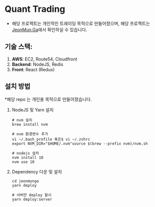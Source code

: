 


# Quant Trading

* 해당 프로젝트는 개인적인 트레이딩 목적으로 만들어졌으며, 해당 프로젝트는 [JeonMun.Ga](https://jeonmun.ga/)에서 확인하실 수 있습니다.

## 기술 스택:
1. **AWS**: EC2, Route54, Cloudfront
2. **Backend**: NodeJS, Redis
3. **Front**: React (Redux)


## 설치 방법

*해당 repo 는 개인용 목적으로 만들어졌습니다.
1.  NodeJS 및 Yarn 설치
	```shell
	# nvm 설치
	brew install nvm

	# nvm 환경변수 추가
	vi ~/.bash_profile 혹은$ vi ~/.zshrc
	export NVM_DIR="$HOME/.nvm"source $(brew --prefix nvm)/nvm.sh
	
	# nodejs 설치
	nvm install 10
	nvm use 10
	```

3. Dependency 다운 및 설치
	```shell
	cd jeonmunga
	yarn deploy

	# 서버만 deploy 할시
	yarn deploy:server
	```
